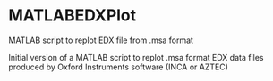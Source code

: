 # MATLABEDXPlot
MATLAB script to replot EDX file from .msa format 

Initial version of a MATLAB script to replot .msa format EDX data files produced by Oxford Instruments software (INCA or AZTEC)

